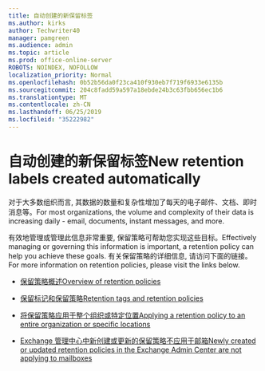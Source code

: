 ```yaml
---
title: 自动创建的新保留标签
ms.author: kirks
author: Techwriter40
manager: pamgreen
ms.audience: admin
ms.topic: article
ms.prod: office-online-server
ROBOTS: NOINDEX, NOFOLLOW
localization_priority: Normal
ms.openlocfilehash: 0b52b56da0f23ca410f930eb7f719f6933e6135b
ms.sourcegitcommit: 204c8fadd59a597a18ebde24b3c63fbb656ec1b6
ms.translationtype: MT
ms.contentlocale: zh-CN
ms.lasthandoff: 06/25/2019
ms.locfileid: "35222982"
---
```

# <a name="new-retention-labels-created-automatically"></a><span data-ttu-id="f9dd7-102">自动创建的新保留标签</span><span class="sxs-lookup"><span data-stu-id="f9dd7-102">New retention labels created automatically</span></span>

<span data-ttu-id="f9dd7-103">对于大多数组织而言, 其数据的数量和复杂性增加了每天的电子邮件、文档、即时消息等。</span><span class="sxs-lookup"><span data-stu-id="f9dd7-103">For most organizations, the volume and complexity of their data is increasing daily - email, documents, instant messages, and more.</span></span>

<span data-ttu-id="f9dd7-104">有效地管理或管理此信息非常重要, 保留策略可帮助您实现这些目标。</span><span class="sxs-lookup"><span data-stu-id="f9dd7-104">Effectively managing or governing this information is important, a retention policy can help you achieve these goals.</span></span> <span data-ttu-id="f9dd7-105">有关保留策略的详细信息, 请访问下面的链接。</span><span class="sxs-lookup"><span data-stu-id="f9dd7-105">For more information on retention policies, please visit the links below.</span></span>

- [<span data-ttu-id="f9dd7-106">保留策略概述</span><span class="sxs-lookup"><span data-stu-id="f9dd7-106">Overview of retention policies</span></span>](https://docs.microsoft.com/office365/securitycompliance/retention-policies)

- [<span data-ttu-id="f9dd7-107">保留标记和保留策略</span><span class="sxs-lookup"><span data-stu-id="f9dd7-107">Retention tags and retention policies</span></span>](https://docs.microsoft.com/exchange/security-and-compliance/messaging-records-management/retention-tags-and-policies)

- [<span data-ttu-id="f9dd7-108">将保留策略应用于整个组织或特定位置</span><span class="sxs-lookup"><span data-stu-id="f9dd7-108">Applying a retention policy to an entire organization or specific locations</span></span>](https://docs.microsoft.com/office365/securitycompliance/retention-policies#applying-a-retention-policy-to-an-entire-organization-or-specific-locations)

- [<span data-ttu-id="f9dd7-109">Exchange 管理中心中新创建或更新的保留策略不应用于邮箱</span><span class="sxs-lookup"><span data-stu-id="f9dd7-109">Newly created or updated retention policies in the Exchange Admin Center are not applying to mailboxes</span></span>](https://docs.microsoft.com/alchemyinsights/retention-policies-in-exchange-admin-center-not-working)

